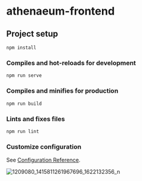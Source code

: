 # athenaeum-frontend

## Project setup
```
npm install
```

### Compiles and hot-reloads for development
```
npm run serve
```

### Compiles and minifies for production
```
npm run build
```

### Lints and fixes files
```
npm run lint
```

### Customize configuration
See [Configuration Reference](https://cli.vuejs.org/config/).

![1209080_1415811261967696_1622132356_n](https://user-images.githubusercontent.com/40406575/179914632-65393e32-7447-4dd9-8294-8c5e0f8e7e61.jpg)
